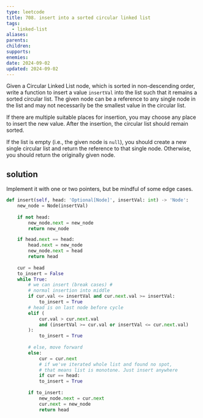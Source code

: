 ```yaml
---
type: leetcode
title: 708. insert into a sorted circular linked list
tags:
  - linked-list
aliases: 
parents: 
children: 
supports: 
enemies: 
date: 2024-09-02
updated: 2024-09-02
---
```


Given a Circular Linked List node, which is sorted in non-descending order, write a function to insert a value `insertVal` into the list such that it remains a sorted circular list. The given node can be a reference to any single node in the list and may not necessarily be the smallest value in the circular list.

If there are multiple suitable places for insertion, you may choose any place to insert the new value. After the insertion, the circular list should remain sorted.

If the list is empty (i.e., the given node is `null`), you should create a new single circular list and return the reference to that single node. Otherwise, you should return the originally given node.

## solution

Implement it with one or two pointers, but be mindful of some edge cases.

```python
def insert(self, head: 'Optional[Node]', insertVal: int) -> 'Node':
	new_node = Node(insertVal)
	  
	if not head:
		new_node.next = new_node
		return new_node

	if head.next == head:
		head.next = new_node
		new_node.next = head
		return head
	  
	cur = head
	to_insert = False
	while True:
		# we can insert (break cases) #
		# normal insertion into middle
		if cur.val <= insertVal and cur.next.val >= insertVal:
			to_insert = True
		# head is on last node before cycle
		elif (
			cur.val > cur.next.val
			and (insertVal >= cur.val or insertVal <= cur.next.val)
		):
			to_insert = True
	  
		# else, move forward
		else:
			cur = cur.next
			# if we've iterated whole list and found no spot,
			# that means list is monotone. Just insert anywhere
			if cur == head:
			to_insert = True
	  
		if to_insert:
			new_node.next = cur.next
			cur.next = new_node
			return head
```
